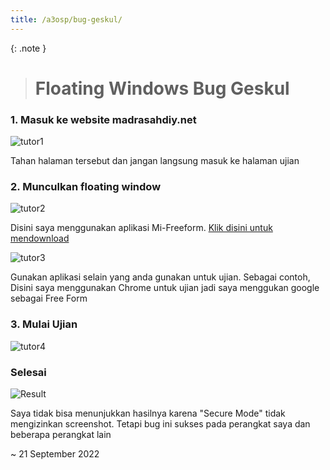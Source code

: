 ```yaml
---
title: /a3osp/bug-geskul/
---
```


{: .note }
> # Floating Windows Bug Geskul

### 1. Masuk ke website madrasahdiy.net

![tutor1](https://i.postimg.cc/VspBb55X/Screenshot-20220921-121816-Chrome.png)

Tahan halaman tersebut dan jangan langsung masuk ke halaman ujian

### 2. Munculkan floating window

![tutor2](https://i.postimg.cc/bNHx7HHL/20220921-124001.jpg)

Disini saya menggunakan aplikasi Mi-Freeform. [Klik disini untuk mendownload](https://github.com/sunshine0523/Mi-FreeForm/releases)

![tutor3](https://i.postimg.cc/X7YCGS0S/20220921-124027.jpg)

Gunakan aplikasi selain yang anda gunakan untuk ujian. Sebagai contoh, Disini saya menggunakan Chrome untuk ujian jadi saya menggukan google sebagai Free Form

### 3. Mulai Ujian

![tutor4](https://i.postimg.cc/kGcYjrjP/20220921-124057.jpg)

### Selesai

![Result](https://i.postimg.cc/65Cm3mCX/20220921-124118.jpg)

Saya tidak bisa menunjukkan hasilnya karena "Secure Mode" tidak mengizinkan screenshot.
Tetapi bug ini sukses pada perangkat saya dan beberapa perangkat lain

~ 21 September 2022
